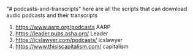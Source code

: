 "# podcasts-and-transcripts" 
here are all the scripts that can download audio podcasts and their transcripts

1. https://www.aarp.org/podcasts AARP
2. https://leader.pubs.asha.org/ Leader
3. https://icslawyer.com/podcasts/ icslawyer
4. https://www.thisiscapitalism.com/ capitalism
